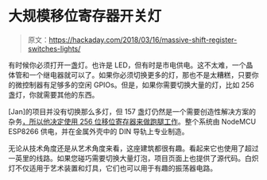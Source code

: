 # 大规模移位寄存器开关灯

> 原文：<https://hackaday.com/2018/03/16/massive-shift-register-switches-lights/>

有时候你必须打开一盏灯。也许是 LED，但有时是市电供电。这不太难，一个晶体管和一个继电器就可以了。如果你必须切换更多的灯，那也不是太糟糕，只要你的微控制器有足够多的空闲 GPIOs。但是，如果你需要切换大量的灯，比如 256 盏灯，你就需要其他的东西。

[Jan]的项目并没有切换那么多灯，但 157 盏灯仍然是一个需要创造性解决方案的杂务[，所以他决定使用 256 位移位寄存器来做跑腿工作](https://medium.com/@kleinejan/256-bit-shiftregister-74hc595-powered-by-esp8266-c629bb3363ce)。整个系统由 NodeMCU ESP8266 供电，并在金属外壳中的 DIN 导轨上专业制造。

无论从技术角度还是从艺术角度来看，这座建筑都很有趣。看起来它也使用了超过一英里的线路。如果您碰巧需要切换大量灯泡，项目页面上也提供了源代码。白炽灯不仅适用于艺术装置和灯具，它们也可以用于有趣的振荡器电路。